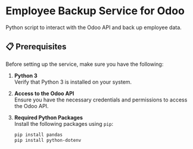# Employee Backup Service for Odoo

Python script to interact with the Odoo API and back up employee data.

## 📋 Prerequisites

Before setting up the service, make sure you have the following:

1. **Python 3**  
   Verify that Python 3 is installed on your system.

2. **Access to the Odoo API**  
   Ensure you have the necessary credentials and permissions to access the Odoo API.

3. **Required Python Packages**  
   Install the following packages using `pip`:

   ```bash
   pip install pandas
   pip install python-dotenv
